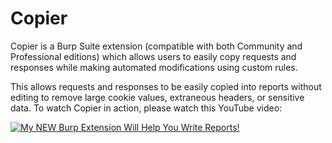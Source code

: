 # Copier

Copier is a Burp Suite extension (compatible with both Community and Professional editions) which allows users to easily copy requests and responses while making automated modifications using custom rules.

This allows requests and responses to be easily copied into reports without editing to remove large cookie values, extraneous headers, or sensitive data. To watch Copier in action, please watch this YouTube video:

[![My NEW Burp Extension Will Help You Write Reports!](https://i.ytimg.com/vi_webp/m4y6IeZVAjg/maxresdefault.webp)]([http://www.youtube.com/watch?v=YOUTUBE_VIDEO_ID_HERE](https://youtu.be/m4y6IeZVAjg)https://youtu.be/m4y6IeZVAjg " My NEW Burp Extension Will Help You Write Reports! ")
